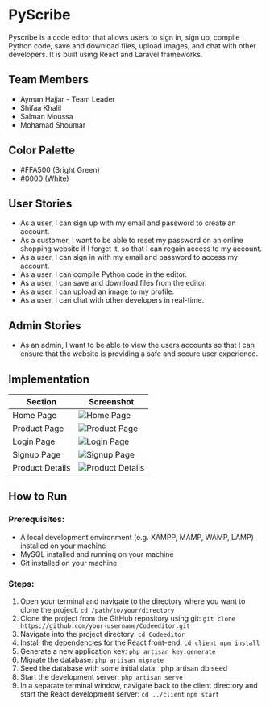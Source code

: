 # PyScribe

Pyscribe is a code editor that allows users to sign in, sign up, compile Python code, save and download files, upload images, and chat with other developers. It is built using React and Laravel frameworks.

## Team Members

- Ayman Hajjar - Team Leader
- Shifaa Khalil
- Salman Moussa
- Mohamad Shoumar

## Color Palette

- #FFA500 (Bright Green)
- #0000 (White)

## User Stories

- As a user, I can sign up with my email and password to create an account.
- As a customer, I want to be able to reset my password on an online shopping website if I forget it, so that I can regain access to my account.
- As a user, I can sign in with my email and password to access my account.
- As a user, I can compile Python code in the editor.
- As a user, I can save and download files from the editor.
- As a user, I can upload an image to my profile.
- As a user, I can chat with other developers in real-time.

## Admin Stories

- As an admin, I want to be able to view the users accounts so that I can ensure that the website is providing a safe and secure user experience.


## Implementation

| Section         | Screenshot                                |
| --------------- | ----------------------------------------- |
| Home Page       | ![Home Page](./assets/home.png)           |
| Product Page    | ![Product Page](./assets/products.png)    |
| Login Page      | ![Login Page](./assets/login.png)         |
| Signup Page     | ![Signup Page](./assets/register.png)     |
| Product Details | ![Product Details](./assets/products.png) |

## How to Run

### Prerequisites:

- A local development environment (e.g. XAMPP, MAMP, WAMP, LAMP) installed on your machine
- MySQL installed and running on your machine
- Git installed on your machine


### Steps:

1. Open your terminal and navigate to the directory where you want to clone the project.
   `cd /path/to/your/directory`
2. Clone the project from the GitHub repository using git:
   `git clone https://github.com/your-username/Codeeditor.git`
3. Navigate into the project directory:
   `cd Codeeditor`
4. Install the dependencies for the React front-end:
   `cd client npm install`
5. Generate a new application key:
    `php artisan key:generate`
6. Migrate the database:
    `php artisan migrate`
7. Seed the database with some initial data:
     `php artisan db:seed
8. Start the development server:
    `php artisan serve`
9. In a separate terminal window, navigate back to the client directory and start the React development server:
    `cd ../client` 
    `npm start`


